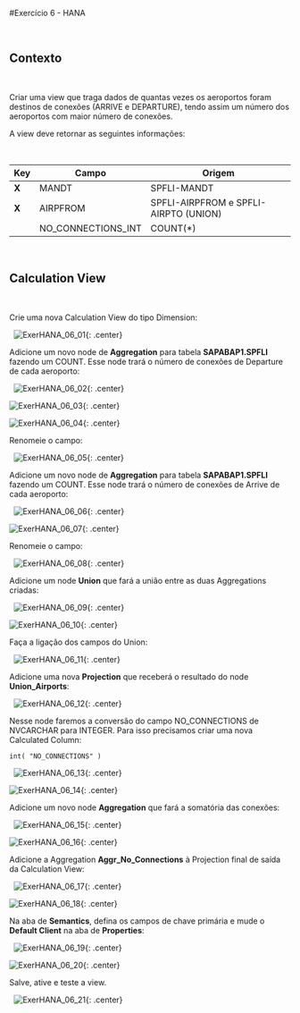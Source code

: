 #Exercício 6 - HANA

&nbsp;
## Contexto
&nbsp;

Criar uma view que traga dados de quantas vezes os aeroportos foram destinos de conexões (ARRIVE e DEPARTURE), tendo assim um número dos aeroportos com maior número de conexões.

A view deve retornar as seguintes informações: 

&nbsp;

| Key | Campo | Origem |
| --- | ----- | ------ |
| **X** | MANDT | SPFLI-MANDT |
| **X** | AIRPFROM | SPFLI-AIRPFROM e SPFLI-AIRPTO (UNION) |
| | NO_CONNECTIONS_INT | COUNT(*) |


&nbsp;
## Calculation View
&nbsp;

Crie uma nova Calculation View do tipo Dimension:

&nbsp;
![ExerHANA_06_01](../img/Exer_6/ExerHANA_06_01.jpg){: .center}
&nbsp;

Adicione um novo node de **Aggregation** para tabela **SAPABAP1.SPFLI** fazendo um COUNT. Esse node trará o número de conexões de Departure de cada aeroporto:

&nbsp;
![ExerHANA_06_02](../img/Exer_6/ExerHANA_06_02.jpg){: .center}

![ExerHANA_06_03](../img/Exer_6/ExerHANA_06_03.jpg){: .center}

![ExerHANA_06_04](../img/Exer_6/ExerHANA_06_04.jpg){: .center}
&nbsp;

Renomeie o campo:

&nbsp;
![ExerHANA_06_05](../img/Exer_6/ExerHANA_06_05.jpg){: .center}
&nbsp;

Adicione um novo node de **Aggregation** para tabela **SAPABAP1.SPFLI** fazendo um COUNT. Esse node trará o número de conexões de Arrive de cada aeroporto:

&nbsp;
![ExerHANA_06_06](../img/Exer_6/ExerHANA_06_06.jpg){: .center}

![ExerHANA_06_07](../img/Exer_6/ExerHANA_06_07.jpg){: .center}
&nbsp;

Renomeie o campo:

&nbsp;
![ExerHANA_06_08](../img/Exer_6/ExerHANA_06_08.jpg){: .center}
&nbsp;

Adicione um node **Union** que fará a união entre as duas Aggregations criadas:

&nbsp;
![ExerHANA_06_09](../img/Exer_6/ExerHANA_06_09.jpg){: .center}

![ExerHANA_06_10](../img/Exer_6/ExerHANA_06_10.jpg){: .center}
&nbsp;

Faça a ligação dos campos do Union:

&nbsp;
![ExerHANA_06_11](../img/Exer_6/ExerHANA_06_11.jpg){: .center}
&nbsp;

Adicione uma nova **Projection** que receberá o resultado do node **Union_Airports**:

&nbsp;
![ExerHANA_06_12](../img/Exer_6/ExerHANA_06_12.jpg){: .center}
&nbsp;

Nesse node faremos a conversão do campo NO_CONNECTIONS de NVCARCHAR para INTEGER. Para isso precisamos criar uma nova Calculated Column:

```
int( "NO_CONNECTIONS" )
```
&nbsp;
![ExerHANA_06_13](../img/Exer_6/ExerHANA_06_13.jpg){: .center}

![ExerHANA_06_14](../img/Exer_6/ExerHANA_06_14.jpg){: .center}
&nbsp;

Adicione um novo node **Aggregation** que fará a somatória das conexões:

&nbsp;
![ExerHANA_06_15](../img/Exer_6/ExerHANA_06_15.jpg){: .center}

![ExerHANA_06_16](../img/Exer_6/ExerHANA_06_16.jpg){: .center}
&nbsp;

Adicione a Aggregation **Aggr_No_Connections** à Projection final de saída da Calculation View: 

&nbsp;
![ExerHANA_06_17](../img/Exer_6/ExerHANA_06_17.jpg){: .center}

![ExerHANA_06_18](../img/Exer_6/ExerHANA_06_18.jpg){: .center}
&nbsp;

Na aba de **Semantics**, defina os campos de chave primária e mude o **Default Client** na aba de **Properties**:

&nbsp;
![ExerHANA_06_19](../img/Exer_6/ExerHANA_06_19.jpg){: .center}

![ExerHANA_06_20](../img/Exer_6/ExerHANA_06_20.jpg){: .center}
&nbsp;

Salve, ative e teste a view.

&nbsp;
![ExerHANA_06_21](../img/Exer_6/ExerHANA_06_21.jpg){: .center}
&nbsp;